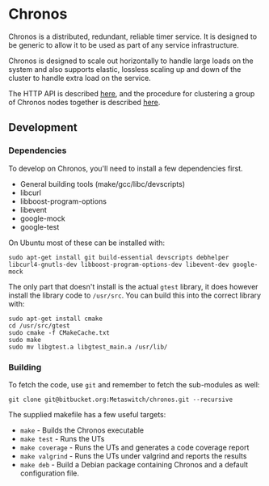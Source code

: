# Chronos

Chronos is a distributed, redundant, reliable timer service.  It is designed to be generic to allow it to be used as part of any service infrastructure.

Chronos is designed to scale out horizontally to handle large loads on the system and also supports elastic, lossless scaling up and down of the cluster to handle extra load on the service.

The HTTP API is described [here](api.md), and the procedure for clustering a group of Chronos nodes together is described [here](clustering.md).

## Development

### Dependencies

To develop on Chronos, you'll need to install a few dependencies first.

 * General building tools (make/gcc/libc/devscripts)
 * libcurl
 * libboost-program-options
 * libevent
 * google-mock
 * google-test

On Ubuntu most of these can be installed with:

    sudo apt-get install git build-essential devscripts debhelper libcurl4-gnutls-dev libboost-program-options-dev libevent-dev google-mock

The only part that doesn't install is the actual `gtest` library, it does however install the library code to `/usr/src`.  You can build this into the correct library with:

    sudo apt-get install cmake
    cd /usr/src/gtest
    sudo cmake -f CMakeCache.txt
    sudo make
    sudo mv libgtest.a libgtest_main.a /usr/lib/

### Building

To fetch the code, use `git` and remember to fetch the sub-modules as well:

    git clone git@bitbucket.org:Metaswitch/chronos.git --recursive

The supplied makefile has a few useful targets:

 * `make` - Builds the Chronos executable
 * `make test` - Runs the UTs
 * `make coverage` - Runs the UTs and generates a code coverage report
 * `make valgrind` - Runs the UTs under valgrind and reports the results
 * `make deb` - Build a Debian package containing Chronos and a default configuration file.
